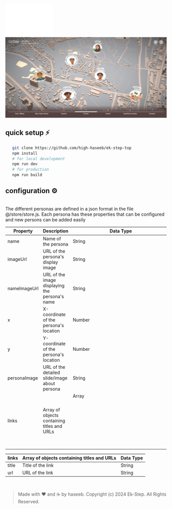 <img src="./public/logos/EkStep_logo_v2.svg" alt="ek-step-logo" width="150" height="100" ></img>
<br/>
![demo](./public/images/20240319_20h24m41s_grim.png) 

## quick setup ⚡

```bash
   git clone https://github.com/high-haseeb/ek-step-top
   npm install
   # for local development
   npm run dev
   # for production
   npm run build
```

## configuration ⚙️

<br/>
The different personas are defined in a json format in the file @/store/store.js. Each persona has these properties that can be configured and new persons can be added easily

| Property     | Description                                    | Data Type     | Example                                   |
| ------------ | ---------------------------------------------- | ------------- | ----------------------------------------- |
| name         | Name of the persona                            | String        | "Govt. Official"                          |
| imageUrl     | URL of the persona's display image             | String        | "/images/ProfilePhotos_0000_Official.jpg" |
| nameImageUrl | URL of the image displaying the persona's name | String        | "/images/Theatre_V4-12 (1).png"           |
| x            | X-coordinate of the persona's location         | Number        | 1                                         |
| y            | Y-coordinate of the persona's location         | Number        | 3                                         |
| personaImage | URL of the detailed slide/image about persona  | String        | "/images/Pop Ups V2/GovtOfficial.jpg"     |
| links        | Array of objects containing titles and URLs    | Array<Object> | See below                                 |

| links | Array of objects containing titles and URLs | Data Type |
| ----- | ------------------------------------------- | --------- |
| title | Title of the link                           | String    |
| url   | URL of the link                             | String    |

<br/>

> Made with :heart: and :coffee: by haseeb. Copyright (c) 2024 Ek-Step. All Rights Reserved.
